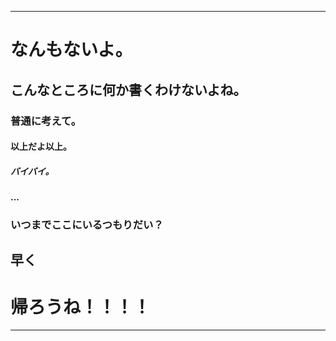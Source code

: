 ***
# なんもないよ。
## こんなところに何か書くわけないよね。
### 普通に考えて。
#### 以上だよ以上。
##### バイバイ。
#### ...
### いつまでここにいるつもりだい？
## 早く
# 帰ろうね！！！！
***
